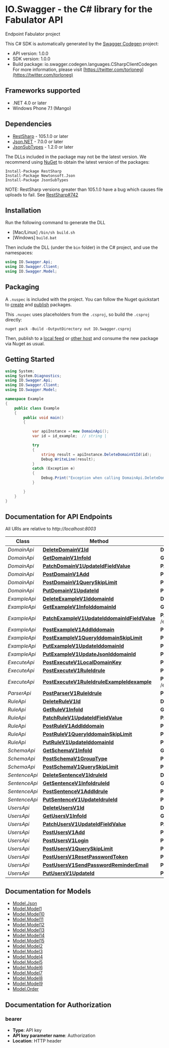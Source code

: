# IO.Swagger - the C# library for the Fabulator API

Endpoint Fabulator project

This C# SDK is automatically generated by the [Swagger Codegen](https://github.com/swagger-api/swagger-codegen) project:

- API version: 1.0.0
- SDK version: 1.0.0
- Build package: io.swagger.codegen.languages.CSharpClientCodegen
    For more information, please visit [https://twitter.com/torloneg](https://twitter.com/torloneg)

<a name="frameworks-supported"></a>
## Frameworks supported
- .NET 4.0 or later
- Windows Phone 7.1 (Mango)

<a name="dependencies"></a>
## Dependencies
- [RestSharp](https://www.nuget.org/packages/RestSharp) - 105.1.0 or later
- [Json.NET](https://www.nuget.org/packages/Newtonsoft.Json/) - 7.0.0 or later
- [JsonSubTypes](https://www.nuget.org/packages/JsonSubTypes/) - 1.2.0 or later

The DLLs included in the package may not be the latest version. We recommend using [NuGet](https://docs.nuget.org/consume/installing-nuget) to obtain the latest version of the packages:
```
Install-Package RestSharp
Install-Package Newtonsoft.Json
Install-Package JsonSubTypes
```

NOTE: RestSharp versions greater than 105.1.0 have a bug which causes file uploads to fail. See [RestSharp#742](https://github.com/restsharp/RestSharp/issues/742)

<a name="installation"></a>
## Installation
Run the following command to generate the DLL
- [Mac/Linux] `/bin/sh build.sh`
- [Windows] `build.bat`

Then include the DLL (under the `bin` folder) in the C# project, and use the namespaces:
```csharp
using IO.Swagger.Api;
using IO.Swagger.Client;
using IO.Swagger.Model;
```
<a name="packaging"></a>
## Packaging

A `.nuspec` is included with the project. You can follow the Nuget quickstart to [create](https://docs.microsoft.com/en-us/nuget/quickstart/create-and-publish-a-package#create-the-package) and [publish](https://docs.microsoft.com/en-us/nuget/quickstart/create-and-publish-a-package#publish-the-package) packages.

This `.nuspec` uses placeholders from the `.csproj`, so build the `.csproj` directly:

```
nuget pack -Build -OutputDirectory out IO.Swagger.csproj
```

Then, publish to a [local feed](https://docs.microsoft.com/en-us/nuget/hosting-packages/local-feeds) or [other host](https://docs.microsoft.com/en-us/nuget/hosting-packages/overview) and consume the new package via Nuget as usual.

<a name="getting-started"></a>
## Getting Started

```csharp
using System;
using System.Diagnostics;
using IO.Swagger.Api;
using IO.Swagger.Client;
using IO.Swagger.Model;

namespace Example
{
    public class Example
    {
        public void main()
        {

            var apiInstance = new DomainApi();
            var id = id_example;  // string | 

            try
            {
                string result = apiInstance.DeleteDomainV1Id(id);
                Debug.WriteLine(result);
            }
            catch (Exception e)
            {
                Debug.Print("Exception when calling DomainApi.DeleteDomainV1Id: " + e.Message );
            }

        }
    }
}
```

<a name="documentation-for-api-endpoints"></a>
## Documentation for API Endpoints

All URIs are relative to *http://localhost:8003*

Class | Method | HTTP request | Description
------------ | ------------- | ------------- | -------------
*DomainApi* | [**DeleteDomainV1Id**](docs/DomainApi.md#deletedomainv1id) | **DELETE** /domain/v1/{id} | 
*DomainApi* | [**GetDomainV1InfoId**](docs/DomainApi.md#getdomainv1infoid) | **GET** /domain/v1/info/{id} | 
*DomainApi* | [**PatchDomainV1UpdateIdFieldValue**](docs/DomainApi.md#patchdomainv1updateidfieldvalue) | **PATCH** /domain/v1/update/{id}/{field}/{value} | 
*DomainApi* | [**PostDomainV1Add**](docs/DomainApi.md#postdomainv1add) | **POST** /domain/v1/add | 
*DomainApi* | [**PostDomainV1QuerySkipLimit**](docs/DomainApi.md#postdomainv1queryskiplimit) | **POST** /domain/v1/query/{skip}/{limit} | 
*DomainApi* | [**PutDomainV1UpdateId**](docs/DomainApi.md#putdomainv1updateid) | **PUT** /domain/v1/update/{id} | 
*ExampleApi* | [**DeleteExampleV1IddomainId**](docs/ExampleApi.md#deleteexamplev1iddomainid) | **DELETE** /example/v1/{iddomain}/{id} | 
*ExampleApi* | [**GetExampleV1InfoIddomainId**](docs/ExampleApi.md#getexamplev1infoiddomainid) | **GET** /example/v1/info/{iddomain}/{id} | 
*ExampleApi* | [**PatchExampleV1UpdateIddomainIdFieldValue**](docs/ExampleApi.md#patchexamplev1updateiddomainidfieldvalue) | **PATCH** /example/v1/update/{iddomain}/{id}/{field}/{value} | 
*ExampleApi* | [**PostExampleV1AddIddomain**](docs/ExampleApi.md#postexamplev1addiddomain) | **POST** /example/v1/add/{iddomain} | 
*ExampleApi* | [**PostExampleV1QueryIddomainSkipLimit**](docs/ExampleApi.md#postexamplev1queryiddomainskiplimit) | **POST** /example/v1/query/{iddomain}/{skip}/{limit} | 
*ExampleApi* | [**PutExampleV1UpdateIddomainId**](docs/ExampleApi.md#putexamplev1updateiddomainid) | **PUT** /example/v1/update/{iddomain}/{id} | 
*ExampleApi* | [**PutExampleV1UpdateJsonIddomainId**](docs/ExampleApi.md#putexamplev1updatejsoniddomainid) | **PUT** /example/v1/update_json/{iddomain}/{id} | 
*ExecuteApi* | [**PostExecuteV1LocalDomainKey**](docs/ExecuteApi.md#postexecutev1localdomainkey) | **POST** /execute/v1/local/{domain}/{key} | 
*ExecuteApi* | [**PostExecuteV1RuleIdrule**](docs/ExecuteApi.md#postexecutev1ruleidrule) | **POST** /execute/v1/rule/{idrule} | 
*ExecuteApi* | [**PostExecuteV1RuleIdruleExampleIdexample**](docs/ExecuteApi.md#postexecutev1ruleidruleexampleidexample) | **POST** /execute/v1/rule/{idrule}/example/{idexample} | 
*ParserApi* | [**PostParserV1RuleIdrule**](docs/ParserApi.md#postparserv1ruleidrule) | **POST** /parser/v1/rule/{idrule} | 
*RuleApi* | [**DeleteRuleV1Id**](docs/RuleApi.md#deleterulev1id) | **DELETE** /rule/v1/{id} | 
*RuleApi* | [**GetRuleV1InfoId**](docs/RuleApi.md#getrulev1infoid) | **GET** /rule/v1/info/{id} | 
*RuleApi* | [**PatchRuleV1UpdateIdFieldValue**](docs/RuleApi.md#patchrulev1updateidfieldvalue) | **PATCH** /rule/v1/update/{id}/{field}/{value} | 
*RuleApi* | [**PostRuleV1AddIddomain**](docs/RuleApi.md#postrulev1addiddomain) | **POST** /rule/v1/add/{iddomain} | 
*RuleApi* | [**PostRuleV1QueryIddomainSkipLimit**](docs/RuleApi.md#postrulev1queryiddomainskiplimit) | **POST** /rule/v1/query/{iddomain}/{skip}/{limit} | 
*RuleApi* | [**PutRuleV1UpdateIddomainId**](docs/RuleApi.md#putrulev1updateiddomainid) | **PUT** /rule/v1/update/{iddomain}/{id} | 
*SchemaApi* | [**GetSchemaV1InfoId**](docs/SchemaApi.md#getschemav1infoid) | **GET** /schema/v1/info/{id} | 
*SchemaApi* | [**PostSchemaV1GroupType**](docs/SchemaApi.md#postschemav1grouptype) | **POST** /schema/v1/group/{type} | 
*SchemaApi* | [**PostSchemaV1QuerySkipLimit**](docs/SchemaApi.md#postschemav1queryskiplimit) | **POST** /schema/v1/query/{skip}/{limit} | 
*SentenceApi* | [**DeleteSentenceV1IdruleId**](docs/SentenceApi.md#deletesentencev1idruleid) | **DELETE** /sentence/v1/{idrule}/{id} | 
*SentenceApi* | [**GetSentenceV1InfoIdruleId**](docs/SentenceApi.md#getsentencev1infoidruleid) | **GET** /sentence/v1/info/{idrule}/{id} | 
*SentenceApi* | [**PostSentenceV1AddIdrule**](docs/SentenceApi.md#postsentencev1addidrule) | **POST** /sentence/v1/add/{idrule} | 
*SentenceApi* | [**PutSentenceV1UpdateIdruleId**](docs/SentenceApi.md#putsentencev1updateidruleid) | **PUT** /sentence/v1/update/{idrule}/{id} | 
*UsersApi* | [**DeleteUsersV1Id**](docs/UsersApi.md#deleteusersv1id) | **DELETE** /users/v1/{id} | 
*UsersApi* | [**GetUsersV1InfoId**](docs/UsersApi.md#getusersv1infoid) | **GET** /users/v1/info/{id} | 
*UsersApi* | [**PatchUsersV1UpdateIdFieldValue**](docs/UsersApi.md#patchusersv1updateidfieldvalue) | **PATCH** /users/v1/update/{id}/{field}/{value} | 
*UsersApi* | [**PostUsersV1Add**](docs/UsersApi.md#postusersv1add) | **POST** /users/v1/add | 
*UsersApi* | [**PostUsersV1Login**](docs/UsersApi.md#postusersv1login) | **POST** /users/v1/login | 
*UsersApi* | [**PostUsersV1QuerySkipLimit**](docs/UsersApi.md#postusersv1queryskiplimit) | **POST** /users/v1/query/{skip}/{limit} | 
*UsersApi* | [**PostUsersV1ResetPasswordToken**](docs/UsersApi.md#postusersv1resetpasswordtoken) | **POST** /users/v1/reset_password/{token} | 
*UsersApi* | [**PostUsersV1SendPasswordReminderEmail**](docs/UsersApi.md#postusersv1sendpasswordreminderemail) | **POST** /users/v1/send_password_reminder/{email} | 
*UsersApi* | [**PutUsersV1UpdateId**](docs/UsersApi.md#putusersv1updateid) | **PUT** /users/v1/update/{id} | 


<a name="documentation-for-models"></a>
## Documentation for Models

 - [Model.Json](docs/Json.md)
 - [Model.Model1](docs/Model1.md)
 - [Model.Model10](docs/Model10.md)
 - [Model.Model11](docs/Model11.md)
 - [Model.Model12](docs/Model12.md)
 - [Model.Model13](docs/Model13.md)
 - [Model.Model14](docs/Model14.md)
 - [Model.Model15](docs/Model15.md)
 - [Model.Model2](docs/Model2.md)
 - [Model.Model3](docs/Model3.md)
 - [Model.Model4](docs/Model4.md)
 - [Model.Model5](docs/Model5.md)
 - [Model.Model6](docs/Model6.md)
 - [Model.Model7](docs/Model7.md)
 - [Model.Model8](docs/Model8.md)
 - [Model.Model9](docs/Model9.md)
 - [Model.Order](docs/Order.md)


<a name="documentation-for-authorization"></a>
## Documentation for Authorization

<a name="bearer"></a>
### bearer

- **Type**: API key
- **API key parameter name**: Authorization
- **Location**: HTTP header

